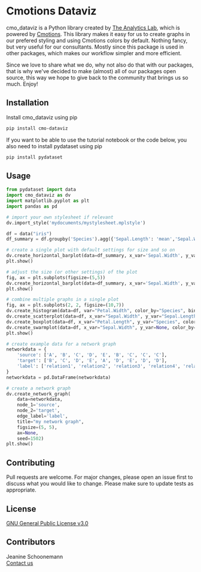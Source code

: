 # Cmotions Dataviz
cmo_dataviz is a Python library created by [The Analytics Lab](https://www.theanalyticslab.nl/), which is powered by [Cmotions](https://cmotions.nl/). This library makes it easy for us to create graphs in our prefered styling and using Cmotions colors by default. Nothing fancy, but very useful for our consultants. Mostly since this package is used in other packages, which makes our workflow simpler and more efficient.

Since we love to share what we do, why not also do that with our packages, that is why we've decided to make (almost) all of our packages open source, this way we hope to give back to the community that brings us so much. Enjoy!

## Installation
Install cmo_dataviz using pip
```bash
pip install cmo-dataviz
```

If you want to be able to use the tutorial notebook or the code below, you also need to install pydataset using pip
```bash
pip install pydataset
```

## Usage
```python
from pydataset import data
import cmo_dataviz as dv
import matplotlib.pyplot as plt
import pandas as pd

# import your own stylesheet if relevant
dv.import_style('mydocuments/mystylesheet.mplstyle')

df = data("iris")
df_summary = df.groupby('Species').agg({'Sepal.Length': 'mean','Sepal.Width': 'sum', 'Petal.Length': 'mean', 'Petal.Width': 'sum'}).reset_index()

# create a single plot with default settings for size and so on
dv.create_horizontal_barplot(data=df_summary, x_var='Sepal.Width', y_var='Species', x_label="", title="", ax=None)
plt.show()

# adjust the size (or other settings) of the plot
fig, ax = plt.subplots(figsize=(5,5))
dv.create_horizontal_barplot(data=df_summary, x_var='Sepal.Width', y_var='Species', x_label="", title="", ax=ax)
plt.show()

# combine multiple graphs in a single plot
fig, ax = plt.subplots(2, 2, figsize=(10,7))
dv.create_histogram(data=df, var="Petal.Width", color_by="Species", bins=10, max_categories=50, ax=ax[0,0], title="our histogram")
dv.create_scatterplot(data=df, x_var="Sepal.Width", y_var="Sepal.Length", title="our scatterplot", ax=ax[0,1])
dv.create_boxplot(data=df, x_var="Petal.Length", y_var="Species", color_by=None, ax=ax[1,0], title="our boxplot")
dv.create_swarmplot(data=df, x_var="Sepal.Width", y_var=None, color_by= "Species", ax=ax[1,1])
plt.show()

# create example data for a network graph
networkdata = {
    'source': ['A', 'B', 'C', 'D', 'E', 'B', 'C', 'C', 'C'],
    'target': ['B', 'C', 'D', 'E', 'A', 'D', 'E', 'D', 'D'],
    'label': ['relation1', 'relation2', 'relation3', 'relation4', 'relation5', 'relation6', 'relation7', 'relation8', 'relation9']
}
networkdata = pd.DataFrame(networkdata)

# create a network graph
dv.create_network_graph(
    data=networkdata,
    node_1='source',
    node_2='target',
    edge_label='label',
    title="my network graph",
    figsize=(5, 5),
    ax=None,
    seed=1502)
plt.show()
```

## Contributing
Pull requests are welcome. For major changes, please open an issue first to discuss what you would like to change.
Please make sure to update tests as appropriate.

## License
[GNU General Public License v3.0](https://choosealicense.com/licenses/gpl-3.0/)

## Contributors
Jeanine Schoonemann<br>
[Contact us](mailto:info@theanalyticslab.nl)